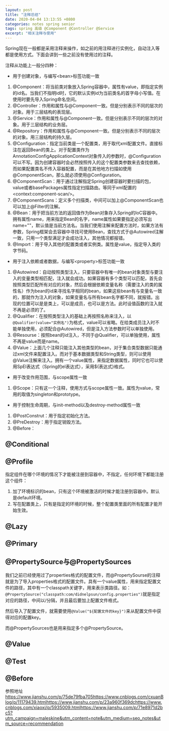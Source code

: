 ```yaml
---
layout: post
title: "注释总结"
date: 2020-04-04 13:13:55 +0800
categories: notes spring senior
tags: spring 高级 @Component @Controller @Service
excerpt: "相关注释与使用"
---
```


Spring现在一般都是采用注释来操作，如之前的用注释进行实例化，自动注入等都是使用方式。下面会讲到一些之前没有使用过的注释。

注释从功能上一般分四种：

+ 用于创建对象，与编写\<bean>标签功能一致  

1. @Component：将当前类对象放入Spring容器中，属性有value，即指定实例的id名。当我们不指明id时，它的默认实例id为当前类名的首字母小写值。在使用时要先导入Spring命名空间。
2. @Controller：作用和属性与@Component一致。但是分别表示不同的层次的对象。用于三层结构的表现层。
3. @Service：作用和属性与@Component一致。但是分别表示不同的层次的对象。用于三层结构的业务层。
4. @Repository：作用和属性与@Component一致。但是分别表示不同的层次的对象。用三层结构的持久层。
5. @Configuration：指定当前类是一个配置类，用于取代xml配置文件。直接标注在返回Bean的类上。对于配置类作为AnnotationConfigApplicationContext对象传入的参数时，@Configuration可以不写。因为创建容器时会必然按照传入的这个配置类参数来去查找依赖，而如果配置类名不传入容器配置，而是在其他地方扫描如使用@ComponentScan，那么就必须使用@Configuration。
6. @ComponentScan：用于通过注解指定Spring创建容器时要扫描的包，value或者basePackages属性指定扫描路由。等同于xml配置的\<context:component-scan/>。
7. @ComponentScans：定义多个扫描类，中间可以加上@ComponentScan也可以加上@Filter的注解。
8. @Bean：用于把当前方法的返回值作为Bean对象存入Spring的IoC容器中。拥有属性name，用来指定Bean的名字，name属性如果要指定必须写出name=""，默认值是当前方法名。当我们使用注解来配置方法时，如果方法有参数，Spring框架会去容器中寻找可使用Bean，查找方式于@Autowired注解一致，只用一个类型满足才会成功注入，其他情况都报错。
9. @Import：用于导入其他的配置类或者实例类。属性是value，指定导入类的字节码。

+ 用于注入依赖或者数据，与编写\<property>标签功能一致

1. @Autowired：自动按照类型注入，只要容器中有唯一的bean对象类型与要注入的变量类型相匹配，注入就会成功。如果容器有多个类型可以匹配，首先会按照类型匹配所有对应的对象，然后会根据依赖变量名称（需要注入的类的属性名）作为bean的id来寻找名字相同的bean，如果这些bean有与变量名一致的，那就作为注入的对象，如果变量名与所有bean名字都不同，就报错。出现的位置可以是是类上，可以是成员，也可以是方法。此时设值函数的注入就不再是必须的了。
2. @Qualifier：在按照类型注入的基础上再按照名称来注入，以`@Qualifier(value="实例名")`为格式，value可以省略。在给类成员注入时不能单独使用，必须配合@Autowired，但是注入方法参数时可以单独使用。
3. @Resourse：按照bean的id注入，不同于@Qualifier，可以单独使用，属性不再是value而是name。
4. @Value：上面几个注释只能注入其他类型的bean，对于集合类型数据只能通过xml文件来配置注入。而对于基本数据类型和String类型，则可以使用@Value注解来注入。拥有一个value属性，来指定数据属性，同时它也可以使用SpEl表达式（Spring的el表达式），采用${表达式}格式。

+ 用于改变作用范围，与scope属性一致

1. @Scope：只有这一个注释，使用方式与scope属性一致。属性为value，常用的取值为singleton和prototype。

+ 用于控制生命周期，与init-method以及destroy-method属性一致

1. @PostConstrut：用于指定初始化方法。
2. @PreDestroy：用于指定销毁方法。
3. @Before：

## @Conditional

## @Profile

指定组件在哪个环境的情况下才能被注册到容器中，不指定，任何环境下都能注册这个组件：
  
1. 加了环境标识的bean，只有这个环境被激活的时候才能注册到容器中。默认是default环境。
2. 写在配置类上，只有是指定的环境的时候，整个配置类里面的所有配置才能开始生效。

## @Lazy

## @Primary

## @PropertySource与@PropertySources

我们之前已经使用过了properties格式的配置文件，而@PropertySourse的注释就是为了导入properties格式的配置文件。具有一个value属性，用来指定配置文件的路径，其中有一个classpath关键字，用来表示类路径。如：`@PropertySource("classpath:com/didnelpsun/config.properties")`就是指定对应的路径，中间以/分隔，并且最后要加上配置文件格式。

然后导入了配置文件，就需要使用`@Value("${配置文件的key}")`来从配置文件中获得对应的配置key。

而@PropertySources也是用来指定多个@PropertySource。

## @Value

## @Test

## @Before

参照地址<https://www.jianshu.com/p/75de79fba705><https://www.cnblogs.com/cxuanBlog/p/11179439.html><https://www.jianshu.com/p/23a960f369dc><https://www.cnblogs.com/xiaoxi/p/5935009.html><https://www.jianshu.com/p/71e8971d2bc5?utm_campaign=maleskine&utm_content=note&utm_medium=seo_notes&utm_source=recommendation>

